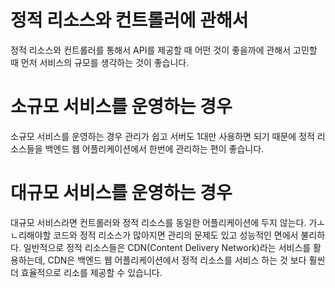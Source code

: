 # 정적 리소스와 컨트롤러에 관해서
정적 리소스와 컨트롤러를 통해서 API를 제공할 때 어떤 것이 좋을까에 관해서 고민할 때 먼저 서비스의 규모를 생각하는 것이 좋습니다. 

# 소규모 서비스를 운영하는 경우
소규모 서비스를 운영하는 경우 관리가 쉽고 서버도 1대만 사용하면 되기 때문에 정적 리소스들을 백엔드 웹 어플리케이션에서 한번에 관리하는 편이 좋습니다. 


# 대규모 서비스를 운영하는 경우
대규모 서비스라면 컨트롤러와 정적 리소스를 동일한 어플리케이션에 두지 않는다. 가ㅗㄴ리해야할 코드와 정적 리소스가 많아지면 관리의 문제도 있고 성능적인 면에서 불리하다. 
일반적으로 정적 리소스들은 CDN(Content Delivery Network)라는 서비스를 활용하는데, CDN은 백엔드 웹 어플리케이션에서 정적 리소스를 서비스 하는 것 보다 훨씬 더 효율적으로 리소를 제공할 수 있습니다. 